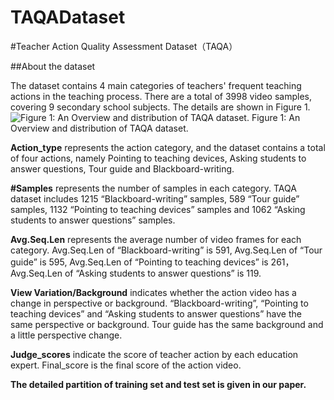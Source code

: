 # TAQADataset
#Teacher Action Quality Assessment Dataset（TAQA）

##About the dataset

The dataset contains 4 main categories of teachers' frequent teaching actions in the teaching process. There are a total of 3998 video samples, covering 9 secondary school subjects. The details are shown in Figure 1.
![Figure 1: An Overview and distribution of TAQA dataset.](https://github.com/aauthorsanonymous/TAQADataset/assets/142662941/e0d09d2a-e746-4af3-b509-546fc54b18a8)
                            Figure 1: An Overview and distribution of TAQA dataset.

**Action_type** represents the action category, and the dataset contains a total of four actions, namely Pointing to teaching devices, Asking students to answer questions, Tour guide and Blackboard-writing. 

**#Samples** represents the number of samples in each category. TAQA dataset includes 1215 “Blackboard-writing” samples, 589 “Tour guide” samples, 1132 “Pointing to teaching devices” samples and 1062 “Asking students to answer questions” samples.

**Avg.Seq.Len** represents the average number of video frames for each category. Avg.Seq.Len of “Blackboard-writing” is 591, Avg.Seq.Len of “Tour guide” is 595, Avg.Seq.Len of “Pointing to teaching devices” is 261，Avg.Seq.Len of “Asking students to answer questions” is 119.

**View Variation/Background** indicates whether the action video has a change in perspective or background. “Blackboard-writing”, “Pointing to teaching devices” and “Asking students to answer questions” have the same perspective or background. Tour guide has the same background and a little perspective change.

**Judge_scores** indicate the score of teacher action by each education expert. Final_score is the final score of the action video.

**The detailed partition of training set and test set is given in our paper.**
